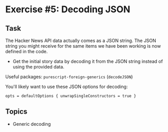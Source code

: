 # Exercise #5: Decoding JSON

## Task

The Hacker News API data actually comes as a JSON string. The JSON string you might receive for the same items we have been working is now defined in the code.
* Get the initial story data by decoding it from the JSON string instead of using the provided data.

Useful packages: `purescript-foreign-generics` (`decodeJSON`)

You'll likely want to use these JSON options for decoding:
```
opts = defaultOptions { unwrapSingleConstructors = true }
```

## Topics
* Generic decoding

